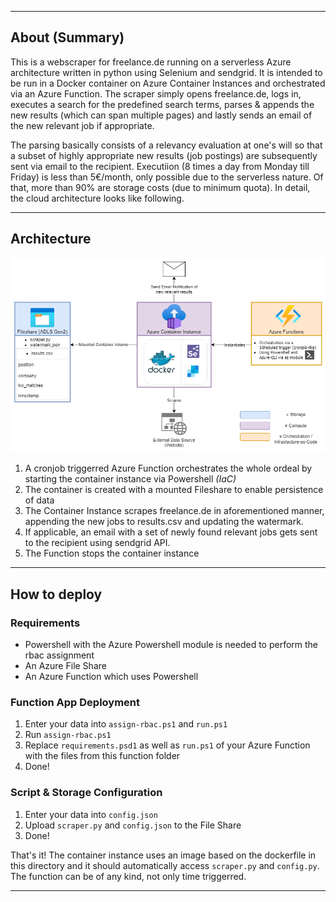 
---

## About (Summary)

This is a webscraper for freelance.de running on a serverless Azure architecture written in python using Selenium and sendgrid. It is intended to be run in a Docker container on Azure Container Instances and orchestrated via an Azure Function. The scraper simply opens freelance.de, logs in, executes a search for the predefined search terms, parses & appends the new results (which can span multiple pages) and lastly sends an email of the new relevant job if appropriate.


The parsing basically consists of a relevancy evaluation at one's will so that a subset of highly appropriate new results (job postings) are subsequently sent via email to the recipient. Executiion (8 times a day from Monday till Friday) is less than 5€/month, only possible due to the serverless nature. Of that, more than 90% are storage costs (due to minimum quota). In detail, the cloud architecture looks like following.

---

## Architecture
<p align="center">
<img src="Scraper.png">
</p>

1. A cronjob triggerred Azure Function orchestrates the whole ordeal by starting the container instance via Powershell *(IaC)*
2. The container is created with a mounted Fileshare to enable persistence of data 
3. The Container Instance scrapes freelance.de in aforementioned manner, appending the new jobs to results.csv and updating the watermark.
4. If applicable, an email with a set of newly found relevant jobs gets sent to the recipient using sendgrid API.
5. The Function stops the container instance

---

## How to deploy

### Requirements
- Powershell with the Azure Powershell module is needed to perform the rbac assignment
- An Azure File Share
- An Azure Function which uses Powershell

### Function App Deployment

1. Enter your data into `assign-rbac.ps1` and `run.ps1`
2. Run `assign-rbac.ps1`
3. Replace `requirements.psd1` as well as `run.ps1` of your Azure Function with the files from this function folder
4. Done!

### Script & Storage Configuration
1. Enter your data into `config.json`
2. Upload `scraper.py` and `config.json` to the File Share
3. Done!

That's it! The container instance uses an image based on the dockerfile in this directory and it should automatically access `scraper.py` and `config.py`. The function can be of any kind, not only time triggerred.

---
